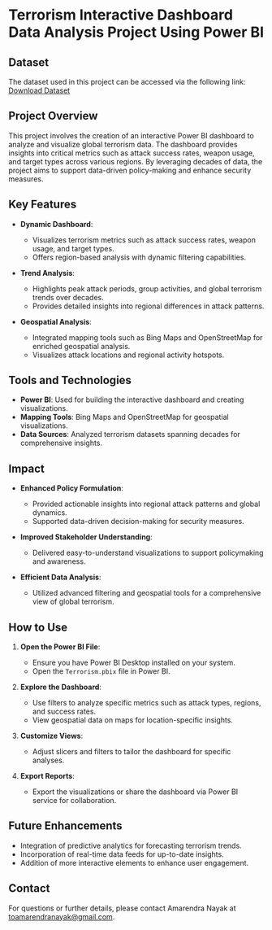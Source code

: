 # Terrorism Interactive Dashboard Data Analysis Project Using Power BI

## Dataset
The dataset used in this project can be accessed via the following link:  
[Download Dataset](https://drive.google.com/file/d/1vkD2qU71Ioc_cSY9OMqvXjap-EYD1ZaA/view?usp=sharing)

## Project Overview

This project involves the creation of an interactive Power BI dashboard to analyze and visualize global terrorism data. The dashboard provides insights into critical metrics such as attack success rates, weapon usage, and target types across various regions. By leveraging decades of data, the project aims to support data-driven policy-making and enhance security measures.

## Key Features

- **Dynamic Dashboard**:
  - Visualizes terrorism metrics such as attack success rates, weapon usage, and target types.
  - Offers region-based analysis with dynamic filtering capabilities.

- **Trend Analysis**:
  - Highlights peak attack periods, group activities, and global terrorism trends over decades.
  - Provides detailed insights into regional differences in attack patterns.

- **Geospatial Analysis**:
  - Integrated mapping tools such as Bing Maps and OpenStreetMap for enriched geospatial analysis.
  - Visualizes attack locations and regional activity hotspots.

## Tools and Technologies

- **Power BI**: Used for building the interactive dashboard and creating visualizations.
- **Mapping Tools**: Bing Maps and OpenStreetMap for geospatial visualizations.
- **Data Sources**: Analyzed terrorism datasets spanning decades for comprehensive insights.

## Impact

- **Enhanced Policy Formulation**:
  - Provided actionable insights into regional attack patterns and global dynamics.
  - Supported data-driven decision-making for security measures.

- **Improved Stakeholder Understanding**:
  - Delivered easy-to-understand visualizations to support policymaking and awareness.

- **Efficient Data Analysis**:
  - Utilized advanced filtering and geospatial tools for a comprehensive view of global terrorism.

## How to Use

1. **Open the Power BI File**:
   - Ensure you have Power BI Desktop installed on your system.
   - Open the `Terrorism.pbix` file in Power BI.

2. **Explore the Dashboard**:
   - Use filters to analyze specific metrics such as attack types, regions, and success rates.
   - View geospatial data on maps for location-specific insights.

3. **Customize Views**:
   - Adjust slicers and filters to tailor the dashboard for specific analyses.

4. **Export Reports**:
   - Export the visualizations or share the dashboard via Power BI service for collaboration.

## Future Enhancements

- Integration of predictive analytics for forecasting terrorism trends.
- Incorporation of real-time data feeds for up-to-date insights.
- Addition of more interactive elements to enhance user engagement.

## Contact

For questions or further details, please contact Amarendra Nayak at toamarendranayak@gmail.com.
